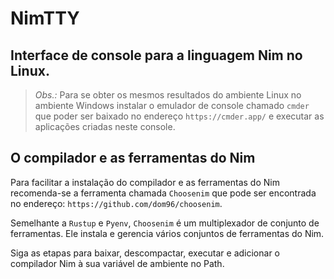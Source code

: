 # NimTTY
## Interface de console para a linguagem Nim no Linux.

>*Obs.:* Para se obter os mesmos resultados do ambiente Linux no ambiente Windows instalar o emulador de console chamado `cmder` que poder ser baixado no endereço `https://cmder.app/` e executar as aplicações criadas neste console.

## O compilador e as ferramentas do Nim

Para facilitar a instalação do compilador e as ferramentas do Nim recomenda-se a ferramenta chamada `Choosenim` que pode ser encontrada no endereço: `https://github.com/dom96/choosenim`.

Semelhante a `Rustup` e `Pyenv`, `Choosenim` é um multiplexador de conjunto de ferramentas. Ele instala e gerencia vários conjuntos de ferramentas do Nim.

Siga as etapas para baixar, descompactar, executar e adicionar o compilador Nim à sua variável de ambiente no Path.
